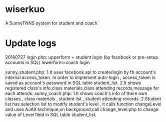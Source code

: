 # wiserkuo
A SunnyTNNS system for student and coach
# Update logs
20160727
login.php: upperform = student login (by facebook or pre-setup accounts in SQL) 
           lowerform=coach login

sunny_student.php:  1.It uses facebook api to create/login by fb account's internal access_token. In order to implement auto-login , access_token is saved as account's password in SQL table student_list.
					2.It shows registered class's info,class materials,class attending records,message for each attends. 
sunny_coach.php: 1.It shows coach's  info of there own classes , class materials , student list , student attending records.
				 2.Student list has selection list to modify student's level , it calls function changeLevel and uses AJAX technique,on background,call change_level.php to change value of Level field in SQL table student_list. 
<!-- 
# Platforms
Amen is developed on Ubuntu 14.04 and higher.  OS X should be workable.  Windows users should install Ubuntu.

# Installation
Amen is pretty simple, but it stands on top of some complex stuff.

If you are on Linux, you'll need `libsoundfile`:  `sudo apt-get install libsndfile1`.  If you're on OS X, read on.

Next, you should install Anaconda, (https://www.continuum.io/downloads) which will get you all of the dependencies.

Then, install via pip:  `pip install amen`.  That should be it!

(If you're a serious Python cat, you can just get Amen from pip, without Anaconda - but that will require installing numpy, scipy, a fortran compiler, and so on.)

# Testing the Installation
After installation is finished, open up a Python interpreter and run the following (or run it from a file):
```
from amen.utils import example_audio_file
from amen.audio import Audio
from amen.synthesize import synthesize

audio_file = example_audio_file()
audio = Audio(audio_file)

beats = audio.timings['beats']
beats.reverse()

out = synthesize(beats)
out.output('reversed.wav')
```

If all that works, you just need to play the resulting `reversed.wav` file, and you're on your way!

# Examples

We've got a few other examples in the `examples` folder - most involve editing a file based on the audio features thereof.  We'll try to add more as we go.

# Contributing
Welcome aboard!  Please see CONTRIBUTING.md, or open an issue if things don't work right.

# Thanks
Amen owes a very large debt to Echo Nest Remix.  Contributors to that most esteemed library include:
* Chris Angelico
* Yannick Antoine
* Adam Baratz
* Ryan Berdeen
* Dave DesRoches
* Dan Foreman-Mackey
* Tristan Jehan
* Joshua Lifton
* Adam Lindsay
* Aaron Mandel
* Nicola Montecchio
* Rob Oschorn
* Jason Sundram
* Brian Whitman
 -->